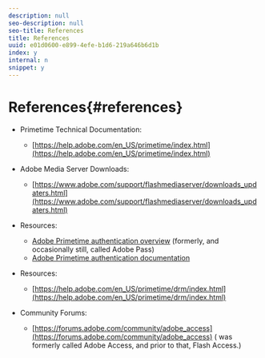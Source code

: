 ```yaml
---
description: null
seo-description: null
seo-title: References
title: References
uuid: e01d0600-e899-4efe-b1d6-219a646b6d1b
index: y
internal: n
snippet: y
---
```


# References{#references}

* Primetime Technical Documentation:

    * [https://help.adobe.com/en_US/primetime/index.html](https://help.adobe.com/en_US/primetime/index.html)

* Adobe Media Server Downloads:

    * [https://www.adobe.com/support/flashmediaserver/downloads_updaters.html](https://www.adobe.com/support/flashmediaserver/downloads_updaters.html)

* Resources:

    * [Adobe Primetime authentication overview](https://www.adobe.com/products/adobe-pass.html) (formerly, and occasionally still, called Adobe Pass)
    * [Adobe Primetime authentication documentation](https://tve.helpdocsonline.com/home)

* Resources:

    * [https://help.adobe.com/en_US/primetime/drm/index.html](https://help.adobe.com/en_US/primetime/drm/index.html)

* Community Forums:

    * [https://forums.adobe.com/community/adobe_access](https://forums.adobe.com/community/adobe_access) ( was formerly called Adobe Access, and prior to that, Flash Access.)

